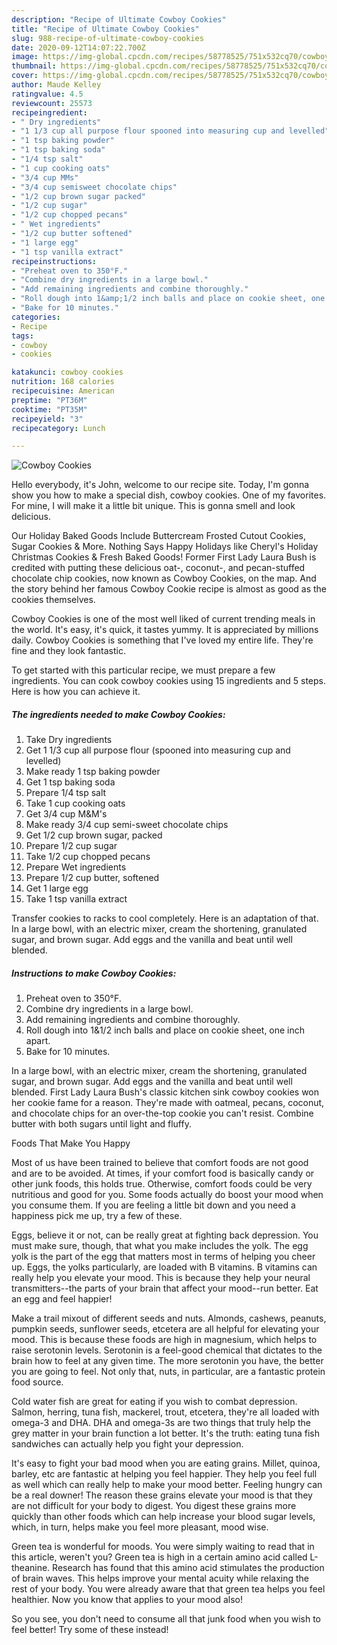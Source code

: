 ```yaml
---
description: "Recipe of Ultimate Cowboy Cookies"
title: "Recipe of Ultimate Cowboy Cookies"
slug: 988-recipe-of-ultimate-cowboy-cookies
date: 2020-09-12T14:07:22.700Z
image: https://img-global.cpcdn.com/recipes/58778525/751x532cq70/cowboy-cookies-recipe-main-photo.jpg
thumbnail: https://img-global.cpcdn.com/recipes/58778525/751x532cq70/cowboy-cookies-recipe-main-photo.jpg
cover: https://img-global.cpcdn.com/recipes/58778525/751x532cq70/cowboy-cookies-recipe-main-photo.jpg
author: Maude Kelley
ratingvalue: 4.5
reviewcount: 25573
recipeingredient:
- " Dry ingredients"
- "1 1/3 cup all purpose flour spooned into measuring cup and levelled"
- "1 tsp baking powder"
- "1 tsp baking soda"
- "1/4 tsp salt"
- "1 cup cooking oats"
- "3/4 cup MMs"
- "3/4 cup semisweet chocolate chips"
- "1/2 cup brown sugar packed"
- "1/2 cup sugar"
- "1/2 cup chopped pecans"
- " Wet ingredients"
- "1/2 cup butter softened"
- "1 large egg"
- "1 tsp vanilla extract"
recipeinstructions:
- "Preheat oven to 350°F."
- "Combine dry ingredients in a large bowl."
- "Add remaining ingredients and combine thoroughly."
- "Roll dough into 1&amp;1/2 inch balls and place on cookie sheet, one inch apart."
- "Bake for 10 minutes."
categories:
- Recipe
tags:
- cowboy
- cookies

katakunci: cowboy cookies 
nutrition: 168 calories
recipecuisine: American
preptime: "PT36M"
cooktime: "PT35M"
recipeyield: "3"
recipecategory: Lunch

---
```



![Cowboy Cookies](https://img-global.cpcdn.com/recipes/58778525/751x532cq70/cowboy-cookies-recipe-main-photo.jpg)

Hello everybody, it's John, welcome to our recipe site. Today, I'm gonna show you how to make a special dish, cowboy cookies. One of my favorites. For mine, I will make it a little bit unique. This is gonna smell and look delicious.

Our Holiday Baked Goods Include Buttercream Frosted Cutout Cookies, Sugar Cookies &amp; More. Nothing Says Happy Holidays like Cheryl&#39;s Holiday Christmas Cookies &amp; Fresh Baked Goods! Former First Lady Laura Bush is credited with putting these delicious oat-, coconut-, and pecan-stuffed chocolate chip cookies, now known as Cowboy Cookies, on the map. And the story behind her famous Cowboy Cookie recipe is almost as good as the cookies themselves.

Cowboy Cookies is one of the most well liked of current trending meals in the world. It's easy, it's quick, it tastes yummy. It is appreciated by millions daily. Cowboy Cookies is something that I've loved my entire life. They're fine and they look fantastic.


To get started with this particular recipe, we must prepare a few ingredients. You can cook cowboy cookies using 15 ingredients and 5 steps. Here is how you can achieve it.

<!--inarticleads1-->

##### The ingredients needed to make Cowboy Cookies:

1. Take  Dry ingredients
1. Get 1 1/3 cup all purpose flour (spooned into measuring cup and levelled)
1. Make ready 1 tsp baking powder
1. Get 1 tsp baking soda
1. Prepare 1/4 tsp salt
1. Take 1 cup cooking oats
1. Get 3/4 cup M&amp;M&#39;s
1. Make ready 3/4 cup semi-sweet chocolate chips
1. Get 1/2 cup brown sugar, packed
1. Prepare 1/2 cup sugar
1. Take 1/2 cup chopped pecans
1. Prepare  Wet ingredients
1. Prepare 1/2 cup butter, softened
1. Get 1 large egg
1. Take 1 tsp vanilla extract


Transfer cookies to racks to cool completely. Here is an adaptation of that. In a large bowl, with an electric mixer, cream the shortening, granulated sugar, and brown sugar. Add eggs and the vanilla and beat until well blended. 

<!--inarticleads2-->

##### Instructions to make Cowboy Cookies:

1. Preheat oven to 350°F.
1. Combine dry ingredients in a large bowl.
1. Add remaining ingredients and combine thoroughly.
1. Roll dough into 1&amp;1/2 inch balls and place on cookie sheet, one inch apart.
1. Bake for 10 minutes.


In a large bowl, with an electric mixer, cream the shortening, granulated sugar, and brown sugar. Add eggs and the vanilla and beat until well blended. First Lady Laura Bush&#39;s classic kitchen sink cowboy cookies won her cookie fame for a reason. They&#39;re made with oatmeal, pecans, coconut, and chocolate chips for an over-the-top cookie you can&#39;t resist. Combine butter with both sugars until light and fluffy. 

Foods That Make You Happy


Most of us have been trained to believe that comfort foods are not good and are to be avoided. At times, if your comfort food is basically candy or other junk foods, this holds true. Otherwise, comfort foods could be very nutritious and good for you. Some foods actually do boost your mood when you consume them. If you are feeling a little bit down and you need a happiness pick me up, try a few of these.

Eggs, believe it or not, can be really great at fighting back depression. You must make sure, though, that what you make includes the yolk. The egg yolk is the part of the egg that matters most in terms of helping you cheer up. Eggs, the yolks particularly, are loaded with B vitamins. B vitamins can really help you elevate your mood. This is because they help your neural transmitters--the parts of your brain that affect your mood--run better. Eat an egg and feel happier!

Make a trail mixout of different seeds and nuts. Almonds, cashews, peanuts, pumpkin seeds, sunflower seeds, etcetera are all helpful for elevating your mood. This is because these foods are high in magnesium, which helps to raise serotonin levels. Serotonin is a feel-good chemical that dictates to the brain how to feel at any given time. The more serotonin you have, the better you are going to feel. Not only that, nuts, in particular, are a fantastic protein food source.

Cold water fish are great for eating if you wish to combat depression. Salmon, herring, tuna fish, mackerel, trout, etcetera, they're all loaded with omega-3 and DHA. DHA and omega-3s are two things that truly help the grey matter in your brain function a lot better. It's the truth: eating tuna fish sandwiches can actually help you fight your depression. 

It's easy to fight your bad mood when you are eating grains. Millet, quinoa, barley, etc are fantastic at helping you feel happier. They help you feel full as well which can really help to make your mood better. Feeling hungry can be a real downer! The reason these grains elevate your mood is that they are not difficult for your body to digest. You digest these grains more quickly than other foods which can help increase your blood sugar levels, which, in turn, helps make you feel more pleasant, mood wise.

Green tea is wonderful for moods. You were simply waiting to read that in this article, weren't you? Green tea is high in a certain amino acid called L-theanine. Research has found that this amino acid stimulates the production of brain waves. This helps improve your mental acuity while relaxing the rest of your body. You were already aware that that green tea helps you feel healthier. Now you know that applies to your mood also!

So you see, you don't need to consume all that junk food when you wish to feel better! Try some of these instead!

